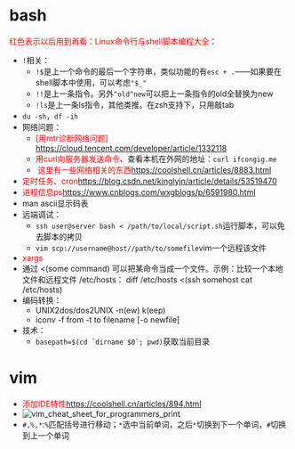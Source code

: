 # bash

<font color = red>红色表示以后用到再看：Linux命令行与shell脚本编程大全</font>：

* `!`相关：
  * `!$`是上一个命令的最后一个字符串，类似功能的有`esc + .`——如果要在shell脚本中使用，可以考虑`"$_"`
  * `!!`是上一条指令。另外`^old^new`可以把上一条指令的old全替换为new
  * `!ls`是上一条ls指令，其他类推。在zsh支持下，只用敲tab
* `du -sh`，`df -ih`
* 网络问题：
  * <font color=red>[用mtr诊断网络问题]</font> https://cloud.tencent.com/developer/article/1332118
  * <font color=red>用curl向服务器发送命令</font>、查看本机在外网的地址：`curl ifcongig.me`
  * <font color = red> 这里有一些网络相关的东西</font>https://coolshell.cn/articles/8883.html
* <font color = red>定时任务、cron</font>https://blog.csdn.net/kinglyjn/article/details/53519470
* <font color=red>进程信息ps</font>https://www.cnblogs.com/wxgblogs/p/6591980.html
* man ascii显示码表
* 远端调试：
  * `ssh user@server bash < /path/to/local/script.sh`运行脚本，可以免去脚本的拷贝
  * `vim scp://username@host//path/to/somefile`vim一个远程该文件
* <font color =red> xargs </font>
* 通过 <(some command) 可以把某命令当成一个文件。示例：比较一个本地文件和远程文件 /etc/hosts： diff /etc/hosts <(ssh somehost cat /etc/hosts)
* 编码转换： 
  - UNIX2dos/dos2UNIX -n(ew) k(eep)
  - iconv -f from -t to filename [-o newfile]
* 技术：
  * ``basepath=$(cd `dirname $0`; pwd)``获取当前目录



# vim

* <font color = red>添加IDE特性</font>https://coolshell.cn/articles/894.html
* ![vim_cheat_sheet_for_programmers_print](/Users/ashtower/Desktop/sdk_workspace/to_delete/vim_cheat_sheet_for_programmers_print.png)
* `#,%,*`:`%`匹配括号进行移动；`*`选中当前单词，之后`*`切换到下一个单词，`#`切换到上一个单词